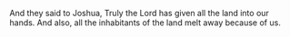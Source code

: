 And they said to Joshua, Truly the Lord has given all the land into our hands. And also, all the inhabitants of the land melt away because of us.

